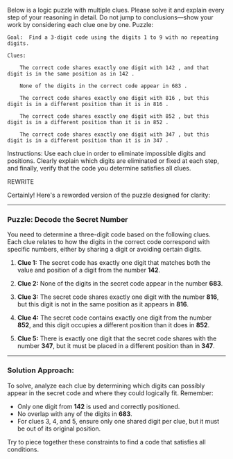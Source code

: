 Below is a logic puzzle with multiple clues. Please solve it and explain every step of your reasoning in detail. Do not jump to conclusions—show your work by considering each clue one by one. 
Puzzle:  

    Goal:  Find a 3-digit code using the digits 1 to 9 with no repeating digits. 

    Clues:  

        The correct code shares exactly one digit with 142 , and that digit is in the same position as in 142 . 

        None of the digits in the correct code appear in 683 . 

        The correct code shares exactly one digit with 816 , but this digit is in a different position than it is in 816 . 

        The correct code shares exactly one digit with 852 , but this digit is in a different position than it is in 852 . 

        The correct code shares exactly one digit with 347 , but this digit is in a different position than it is in 347 . 
         
     

Instructions: Use each clue in order to eliminate impossible digits and positions. Clearly explain which digits are eliminated or fixed at each step, and finally, verify that the code you determine satisfies all clues.  


REWRITE

Certainly! Here's a reworded version of the puzzle designed for clarity:

---

### Puzzle: Decode the Secret Number

You need to determine a three-digit code based on the following clues. Each clue relates to how the digits in the correct code correspond with specific numbers, either by sharing a digit or avoiding certain digits.

1. **Clue 1:** The secret code has exactly one digit that matches both the value and position of a digit from the number **142**.
   
2. **Clue 2:** None of the digits in the secret code appear in the number **683**.

3. **Clue 3:** The secret code shares exactly one digit with the number **816**, but this digit is not in the same position as it appears in **816**.

4. **Clue 4:** The secret code contains exactly one digit from the number **852**, and this digit occupies a different position than it does in **852**.

5. **Clue 5:** There is exactly one digit that the secret code shares with the number **347**, but it must be placed in a different position than in **347**.

---

### Solution Approach:

To solve, analyze each clue by determining which digits can possibly appear in the secret code and where they could logically fit. Remember:

- Only one digit from **142** is used and correctly positioned.
- No overlap with any of the digits in **683**.
- For clues 3, 4, and 5, ensure only one shared digit per clue, but it must be out of its original position.

Try to piece together these constraints to find a code that satisfies all conditions.
